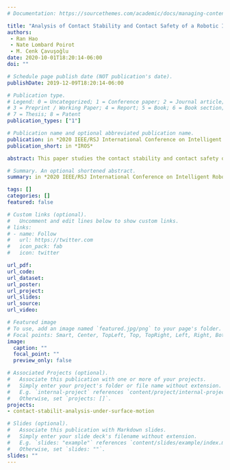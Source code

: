 ```yaml
---
# Documentation: https://sourcethemes.com/academic/docs/managing-content/

title: "Analysis of Contact Stability and Contact Safety of a Robotic Intravascular Cardiac Catheter under Blood Flow Disturbances"
authors: 
 - Ran Hao
 - Nate Lombard Poirot
 - M. Cenk Çavuşoğlu
date: 2020-10-01T18:20:14-06:00
doi: ""

# Schedule page publish date (NOT publication's date).
publishDate: 2019-12-09T18:20:14-06:00

# Publication type.
# Legend: 0 = Uncategorized; 1 = Conference paper; 2 = Journal article;
# 3 = Preprint / Working Paper; 4 = Report; 5 = Book; 6 = Book section;
# 7 = Thesis; 8 = Patent
publication_types: ["1"]

# Publication name and optional abbreviated publication name.
publication: in *2020 IEEE/RSJ International Conference on Intelligent Robots and Systems (IROS'20)*
publication_short: in *IROS*

abstract: This paper studies the contact stability and contact safety of a robotic intravascular cardiac catheter under blood flow disturbances while in contact with tissue surface. A probabilistic blood flow disturbance model, where the blood flow drag forces on the catheter body are approximated using a quasi-static model, is introduced. Using this blood flow disturbance model, probabilistic contact stability and contact safety metrics, employing a sample based representation of the blood flow velocity distribution, are proposed. Finally, the contact stability and contact safety of a MRI-actuated robotic catheter are analyzed using these models in a specific example scenario under left pulmonary inferior vein (LIV) blood flow disturbances.

# Summary. An optional shortened abstract.
summary: in *2020 IEEE/RSJ International Conference on Intelligent Robots and Systems (IROS'20)*

tags: []
categories: []
featured: false

# Custom links (optional).
#   Uncomment and edit lines below to show custom links.
# links:
# - name: Follow
#   url: https://twitter.com
#   icon_pack: fab
#   icon: twitter

url_pdf:
url_code:
url_dataset:
url_poster:
url_project:
url_slides:
url_source:
url_video:

# Featured image
# To use, add an image named `featured.jpg/png` to your page's folder. 
# Focal points: Smart, Center, TopLeft, Top, TopRight, Left, Right, BottomLeft, Bottom, BottomRight.
image:
  caption: ""
  focal_point: ""
  preview_only: false

# Associated Projects (optional).
#   Associate this publication with one or more of your projects.
#   Simply enter your project's folder or file name without extension.
#   E.g. `internal-project` references `content/project/internal-project/index.md`.
#   Otherwise, set `projects: []`.
projects: 
- contact-stabilit-analysis-under-surface-motion

# Slides (optional).
#   Associate this publication with Markdown slides.
#   Simply enter your slide deck's filename without extension.
#   E.g. `slides: "example"` references `content/slides/example/index.md`.
#   Otherwise, set `slides: ""`.
slides: ""
---
```

